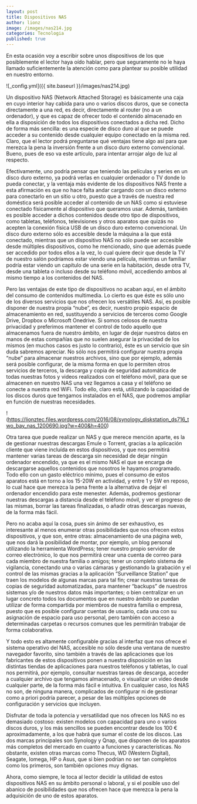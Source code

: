 ```yaml
---
layout: post
title: Dispositivos NAS
author: lionz
image: /images/nas214.jpg
categories: Tecnologia
published: true
---
```


En esta ocasión voy a escribir sobre unos dispositivos de los que posiblemente el lector haya oído hablar, pero que seguramente no le haya llamado suficientemente la atención como para plantear su posible utilidad en nuestro entorno.

![_config.yml]({{ site.baseurl }}/images/nas214.jpg)

Un dispositivo NAS (Network Attached Storage) es básicamente una caja en cuyo interior hay cabida para uno o varios discos duros, que se conecta directamente a una red, es decir, directamente al router (no a un ordenador), y que es capaz de ofrecer todo el contenido almacenado en ella a disposición de todos los dispositivos conectados a dicha red. Dicho de forma más sencilla: es una especie de disco duro al que se puede acceder a su contenido desde cualquier equipo conectado en la misma red. Claro, que el lector podrá preguntarse qué ventajas tiene algo así para que merezca la pena la inversión frente a un disco duro externo convencional. Bueno, pues de eso va este artículo, para intentar arrojar algo de luz al respecto.

Efectivamente, uno podría pensar que teniendo las películas y series en un disco duro externo, ya podrá verlas en cualquier ordenador o TV donde lo pueda conectar, y la ventaja más evidente de los dispositivos NAS frente a esta afirmación es que no hace falta andar cargando con un disco externo para conectarlo en un sitio u otro, puesto que a través de nuestra red doméstica será posible acceder al contenido de un NAS como si estuviese conectado físicamente al dispositivo que queramos usar. Además, también es posible acceder a dichos contenidos desde otro tipo de dispositivos, como tabletas, teléfonos, televisiones y otros aparatos que quizás no acepten la conexión física USB de un disco duro externo convencional. Un disco duro externo sólo es accesible desde la máquina a la que está conectado, mientras que un dispositivo NAS no sólo puede ser accesible desde múltiples dispositivos, como he mencionado, sino que además puede ser accedido por todos ellos a la vez, lo cual quiere decir que desde la TV de nuestro salón podríamos estar viendo una película, mientras un familiar podría estar viendo un capítulo de una serie en la habitación, desde otra TV, desde una tableta o incluso desde su teléfono móvil, accediendo ambos al mismo tiempo a los contenidos del NAS.

Pero las ventajas de este tipo de dispositivos no acaban aquí, en el ámbito del consumo de contenidos multimedia. Lo cierto es que éste es sólo uno de los diversos servicios que nos ofrecen los versátiles NAS. Así, es posible disponer de nuestra propia “nube”, es decir, nuestro propio espacio de almacenamiento en red, sustituyendo a servicios de terceros como Google Drive, Dropbox o Microsoft Onedrive. Si somos celosos de nuestra privacidad y preferimos mantener el control de todo aquello que almacenamos fuera de nuestro ámbito, en lugar de dejar nuestros datos en manos de estas compañías que no suelen asegurar la privacidad de los mismos (en muchos casos es justo lo contrario), éste es un servicio que sin duda sabremos apreciar. No sólo nos permitirá configurar nuestra propia “nube” para almacenar nuestros archivos, sino que por ejemplo, además será posible configurar, de la misma forma en que lo permiten otros servicios de terceros, la descarga y copia de seguridad automática de todas nuestras fotos y videos realizados con el teléfono móvil, para que se almacenen en nuestro NAS una vez llegamos a casa y el teléfono se conecte a nuestra red WiFi. Todo ello, claro está, utilizando la capacidad de los discos duros que tengamos instalados en el NAS, que podremos ampliar en función de nuestras necesidades.

!(https://lionztec.files.wordpress.com/2016/08/synology_diskstation_ds716_two_bay_nas_1200690.jpg?w=400&h=400)

Otra tarea que puede realizar un NAS y que merece mención aparte, es la de gestionar nuestras descargas Emule o Torrent, gracias a la aplicación cliente que viene incluída en estos dispositivos, y que nos permitirá mantener varias tareas de descarga sin necesidad de dejar ningún ordenador encendido, ya que es el mismo NAS el que se encarga de descargarse aquellos contenidos que nosotros le hayamos programado. Todo ello con un gasto eléctrico mínimo, pues el consumo de estos aparatos está en torno a los 15-20W en actividad, y entre 1 y 5W en reposo, lo cual hace que merezca la pena frente a la alternativa de dejar el ordenador encendido para este menester. Además, podremos gestionar nuestras descargas a distancia desde el teléfono móvil, y ver el progreso de las mismas, borrar las tareas finalizadas, o añadir otras descargas nuevas, de la forma más fácil.

Pero no acaba aquí la cosa, pues sin ánimo de ser exhaustivo, es interesante al menos enumerar otras posibilidades que nos ofrecen estos dispositivos, y que son, entre otras: almacenamiento de una página web, que nos dará la posibilidad de montar, por ejemplo, un blog personal utilizando la herramienta WordPress; tener nuestro propio servidor de correo electrónico, lo que nos permitirá crear una cuenta de correo para cada miembro de nuestra familia o amigos; tener un completo sistema de vigilancia, conectando una o varias cámaras y gestionando la grabación y el control de las mismas gracias a la aplicación “Surveillance Station” que traen los modelos de algunas marcas para tal fin; crear nuestras tareas de copias de seguridad automatizadas, para mantener “backups” de nuestros sistemas y/o de nuestros datos más importantes; o bien centralizar en un lugar concreto todos los documentos que en nuestro ámbito se puedan utilizar de forma compartida por miembros de nuestra familia o empresa, puesto que es posible configurar cuentas de usuario, cada una con su asignación de espacio para uso personal, pero también con acceso a determinadas carpetas o recursos comunes que les permitirán trabajar de forma colaborativa.

Y todo esto es altamente configurable gracias al interfaz que nos ofrece el sistema operativo del NAS, accesible no sólo desde una ventana de nuestro navegador favorito, sino también a través de las aplicaciones que los fabricantes de estos dispositivos ponen a nuestra disposición en las distintas tiendas de aplicaciones para nuestros teléfonos y tabletas, lo cual nos permitirá, por ejemplo, consultar nuestras tareas de descarga, acceder a cualquier archivo que tengamos almacenado, o visualizar un video desde cualquier parte, de la forma más fácil e intuitiva. En cualquier caso, los NAS no son, de ninguna manera, complicados de configurar ni de gestionar como a priori podría parecer, a pesar de las múltiples opciones de configuración y servicios que incluyen.

Disfrutar de toda la potencia y versatilidad que nos ofrecen los NAS no es demasiado costoso: existen modelos con capacidad para uno o varios discos duros, y los más sencillos se pueden encontrar desde los 100 € aproximadamente, a los que habrá que sumar el coste de los discos. Las dos marcas principales son Synology y Qnap, que disponen de los aparatos más completos del mercado en cuanto a funciones y características. No obstante, existen otras marcas como Thecus, WD (Western Digital), Seagate, Iomega, HP o Asus, que si bien podrían no ser tan completos como los primeros, son también opciones muy dignas.

Ahora, como siempre, le toca al lector decidir la utilidad de estos dispositivos NAS en su ámbito personal o laboral, y si el posible uso del abanico de posibilidades que nos ofrecen hace que merezca la pena la adquisición de uno de estos aparatos.

